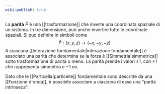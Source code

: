 ```yaml
---
wiki-publish: true
---
```

La **parità** $\hat{P}$ è una [[trasformazione]] che inverte una coordinata spaziale di un sistema. In tre dimensione, può anche invertire tutte le coordinate spaziali. Si può definire in simboli come
$$\hat{P}:(x,y,z) \rightarrow (-x,-y,-z)$$
A ciascuna [[Interazione fondamentale|interazione fondamentale]] è associato una parità che determina se la forza è [[Simmetria|simmetrica]] sotto trasformazione di parità o meno. La parità prende i valori $\pm1$, con $+1$ che rappresenta simmetria e $-1$ no.

Dato che le [[Particella|particelle]] fondamentale sono descritte da una [[Funzione d'onda]], è possibile associare a ciascuna di esse una "parità intrinseca".